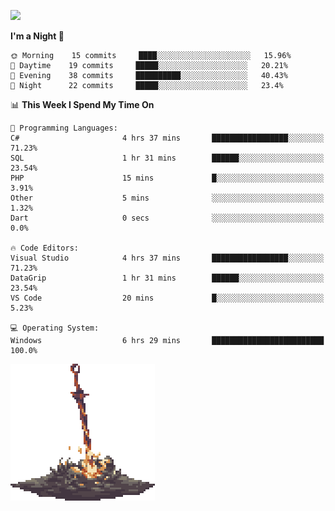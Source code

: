 [![](https://img.shields.io/badge/LinkedIn-badin-blue?logo=linkedin)](https://linkedin.com/in/badin)

<!--START_SECTION:waka-->
**I'm a Night 🦉** 

```text
🌞 Morning    15 commits     ████░░░░░░░░░░░░░░░░░░░░░   15.96% 
🌆 Daytime    19 commits     █████░░░░░░░░░░░░░░░░░░░░   20.21% 
🌃 Evening    38 commits     ██████████░░░░░░░░░░░░░░░   40.43% 
🌙 Night      22 commits     █████░░░░░░░░░░░░░░░░░░░░   23.4%

```


📊 **This Week I Spend My Time On** 

```text
💬 Programming Languages: 
C#                       4 hrs 37 mins       █████████████████░░░░░░░░   71.23% 
SQL                      1 hr 31 mins        ██████░░░░░░░░░░░░░░░░░░░   23.54% 
PHP                      15 mins             █░░░░░░░░░░░░░░░░░░░░░░░░   3.91% 
Other                    5 mins              ░░░░░░░░░░░░░░░░░░░░░░░░░   1.32% 
Dart                     0 secs              ░░░░░░░░░░░░░░░░░░░░░░░░░   0.0%

🔥 Code Editors: 
Visual Studio            4 hrs 37 mins       █████████████████░░░░░░░░   71.23% 
DataGrip                 1 hr 31 mins        ██████░░░░░░░░░░░░░░░░░░░   23.54% 
VS Code                  20 mins             █░░░░░░░░░░░░░░░░░░░░░░░░   5.23%

💻 Operating System: 
Windows                  6 hrs 29 mins       █████████████████████████   100.0%

```


<!--END_SECTION:waka-->

![](https://github.com/badinn/badinn/raw/master/bonfire.gif)
